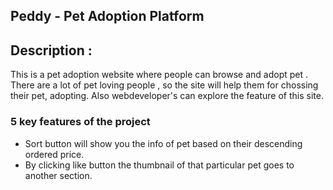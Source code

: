 ## Peddy - Pet Adoption Platform
## Description :
 This is a pet adoption website where people can browse and adopt pet . There are a lot of pet loving people , so the site will help them for chossing their pet, adopting. Also webdeveloper's can explore the feature of this site.
### 5 key features of the project
- Sort button will show you the info of pet based on their descending ordered price.
- By clicking like button the thumbnail of that particular pet goes to another section.
